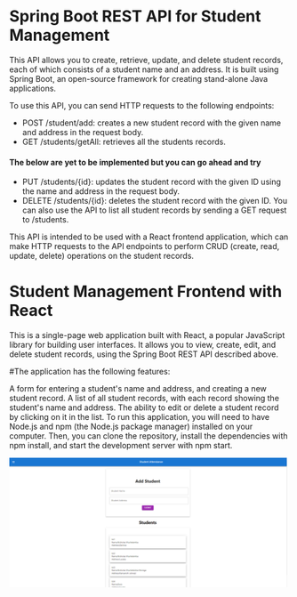 # Spring Boot REST API for Student Management

This API allows you to create, retrieve, update, and delete student records, each of which consists of a student name and an address. It is built using Spring Boot, an open-source framework for creating stand-alone Java applications.

To use this API, you can send HTTP requests to the following endpoints:

* POST /student/add: creates a new student record with the given name and address in the request body.
* GET /students/getAll: retrieves all the students records.
#### The below are yet to be implemented but you can go ahead and try
* PUT /students/{id}: updates the student record with the given ID using the name and address in the request body.
* DELETE /students/{id}: deletes the student record with the given ID.
You can also use the API to list all student records by sending a GET request to /students.

This API is intended to be used with a React frontend application, which can make HTTP requests to the API endpoints to perform CRUD (create, read, update, delete) operations on the student records.


# Student Management Frontend with React

This is a single-page web application built with React, a popular JavaScript library for building user interfaces. It allows you to view, create, edit, and delete student records, using the Spring Boot REST API described above.

#The application has the following features:

A form for entering a student's name and address, and creating a new student record.
A list of all student records, with each record showing the student's name and address.
The ability to edit or delete a student record by clicking on it in the list.
To run this application, you will need to have Node.js and npm (the Node.js package manager) installed on your computer. Then, you can clone the repository, install the dependencies with npm install, and start the development server with npm start.

<img src="https://raw.githubusercontent.com/nicholas124/Student-API/master/students-att.PNG" alt="Alt text" width="500"/>

